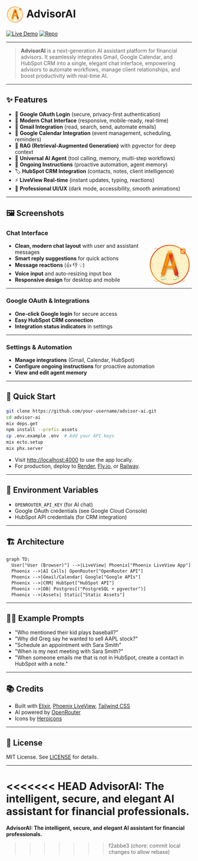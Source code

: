 # <img src="/assets/logo.svg" alt="AdvisorAI Logo" width="48" style="vertical-align:middle;"> AdvisorAI

[![Live Demo](https://img.shields.io/badge/Live%20Demo-Online-brightgreen?style=for-the-badge)](https://advisor-ai.onrender.com)
[![Repo](https://img.shields.io/badge/GitHub-Repo-blue?style=for-the-badge)](https://github.com/your-username/advisor-ai)

---

> **AdvisorAI** is a next-generation AI assistant platform for financial advisors. It seamlessly integrates Gmail, Google Calendar, and HubSpot CRM into a single, elegant chat interface, empowering advisors to automate workflows, manage client relationships, and boost productivity with real-time AI.

---

## ✨ Features

- 🔐 **Google OAuth Login** (secure, privacy-first authentication)
- 💬 **Modern Chat Interface** (responsive, mobile-ready, real-time)
- 📧 **Gmail Integration** (read, search, send, automate emails)
- 📅 **Google Calendar Integration** (event management, scheduling, reminders)
- 🧠 **RAG (Retrieval-Augmented Generation)** with pgvector for deep context
- 🤖 **Universal AI Agent** (tool calling, memory, multi-step workflows)
- 📝 **Ongoing Instructions** (proactive automation, agent memory)
- 🏷️ **HubSpot CRM Integration** (contacts, notes, client intelligence)
- ⚡ **LiveView Real-time** (instant updates, typing, reactions)
- 🎨 **Professional UI/UX** (dark mode, accessibility, smooth animations)

---

## 🖼️ Screenshots

### Chat Interface
<img src="/assets/logo.svg" alt="AdvisorAI Chat UI" width="120" align="right">

- **Clean, modern chat layout** with user and assistant messages
- **Smart reply suggestions** for quick actions
- **Message reactions** (👍 👎 💡)
- **Voice input** and auto-resizing input box
- **Responsive design** for desktop and mobile

---

### Google OAuth & Integrations

- **One-click Google login** for secure access
- **Easy HubSpot CRM connection**
- **Integration status indicators** in settings

---

### Settings & Automation

- **Manage integrations** (Gmail, Calendar, HubSpot)
- **Configure ongoing instructions** for proactive automation
- **View and edit agent memory**

---

## 🚀 Quick Start

```bash
git clone https://github.com/your-username/advisor-ai.git
cd advisor-ai
mix deps.get
npm install --prefix assets
cp .env.example .env  # Add your API keys
mix ecto.setup
mix phx.server
```

- Visit [http://localhost:4000](http://localhost:4000) to use the app locally.
- For production, deploy to [Render](https://render.com), [Fly.io](https://fly.io), or [Railway](https://railway.app).

---

## 🔑 Environment Variables

- `OPENROUTER_API_KEY` (for AI chat)
- Google OAuth credentials (see Google Cloud Console)
- HubSpot API credentials (for CRM integration)

---

## 🏗️ Architecture

```mermaid
graph TD;
  User["User (Browser)"] -->|LiveView| Phoenix["Phoenix LiveView App"]
  Phoenix -->|AI Calls| OpenRouter["OpenRouter API"]
  Phoenix -->|Gmail/Calendar| Google["Google APIs"]
  Phoenix -->|CRM| HubSpot["HubSpot API"]
  Phoenix -->|DB| Postgres[("PostgreSQL + pgvector")]
  Phoenix -->|Assets| Static["Static Assets"]
```

---

## 🧑‍💻 Example Prompts

- "Who mentioned their kid plays baseball?"
- "Why did Greg say he wanted to sell AAPL stock?"
- "Schedule an appointment with Sara Smith"
- "When is my next meeting with Sara Smith?"
- "When someone emails me that is not in HubSpot, create a contact in HubSpot with a note."

---

## 📚 Credits

- Built with [Elixir](https://elixir-lang.org/), [Phoenix LiveView](https://hexdocs.pm/phoenix_live_view/), [Tailwind CSS](https://tailwindcss.com/)
- AI powered by [OpenRouter](https://openrouter.ai/)
- Icons by [Heroicons](https://heroicons.com/)

---

## 📄 License

MIT License. See [LICENSE](LICENSE) for details.

---

<<<<<<< HEAD
**AdvisorAI: The intelligent, secure, and elegant AI assistant for financial professionals.**
=======
**AdvisorAI: The intelligent, secure, and elegant AI assistant for financial professionals.**
>>>>>>> f2abbe3 (chore: commit local changes to allow rebase)
